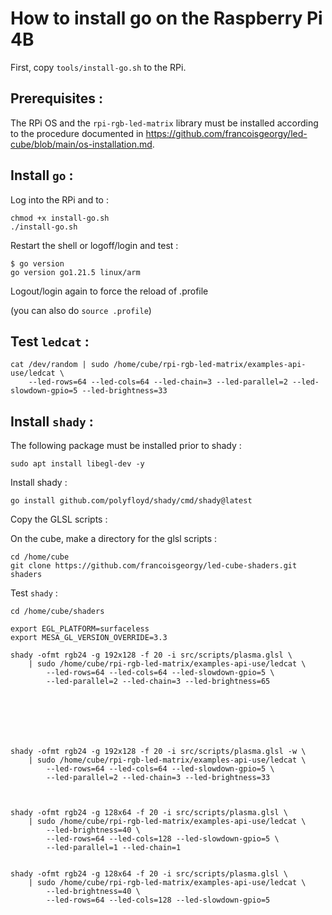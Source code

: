 How to install go on the Raspberry Pi 4B
========================================

First, copy `tools/install-go.sh` to the RPi. 

## Prerequisites : 

The RPi OS and the `rpi-rgb-led-matrix` library must be installed according to the procedure 
documented in https://github.com/francoisgeorgy/led-cube/blob/main/os-installation.md. 

## Install `go` : 

Log into the RPi and to : 

    chmod +x install-go.sh
    ./install-go.sh

Restart the shell or logoff/login and test : 

    $ go version
    go version go1.21.5 linux/arm

Logout/login again to force the reload of .profile

(you can also do `source .profile`)


## Test `ledcat` : 

    cat /dev/random | sudo /home/cube/rpi-rgb-led-matrix/examples-api-use/ledcat \
        --led-rows=64 --led-cols=64 --led-chain=3 --led-parallel=2 --led-slowdown-gpio=5 --led-brightness=33


## Install `shady` :

The following package must be installed prior to shady : 

    sudo apt install libegl-dev -y 

Install shady : 

    go install github.com/polyfloyd/shady/cmd/shady@latest

Copy the GLSL scripts : 

On the cube, make a directory for the glsl scripts : 

    cd /home/cube
    git clone https://github.com/francoisgeorgy/led-cube-shaders.git shaders

Test `shady` : 

    cd /home/cube/shaders

    export EGL_PLATFORM=surfaceless
    export MESA_GL_VERSION_OVERRIDE=3.3

    shady -ofmt rgb24 -g 192x128 -f 20 -i src/scripts/plasma.glsl \
        | sudo /home/cube/rpi-rgb-led-matrix/examples-api-use/ledcat \
            --led-rows=64 --led-cols=64 --led-slowdown-gpio=5 \
            --led-parallel=2 --led-chain=3 --led-brightness=65







    shady -ofmt rgb24 -g 192x128 -f 20 -i src/scripts/plasma.glsl -w \
        | sudo /home/cube/rpi-rgb-led-matrix/examples-api-use/ledcat \
            --led-rows=64 --led-cols=64 --led-slowdown-gpio=5 \
            --led-parallel=2 --led-chain=3 --led-brightness=33



    shady -ofmt rgb24 -g 128x64 -f 20 -i src/scripts/plasma.glsl \
        | sudo /home/cube/rpi-rgb-led-matrix/examples-api-use/ledcat \
            --led-brightness=40 \
            --led-rows=64 --led-cols=128 --led-slowdown-gpio=5 \
            --led-parallel=1 --led-chain=1 


    shady -ofmt rgb24 -g 128x64 -f 20 -i src/scripts/plasma.glsl \
        | sudo /home/cube/rpi-rgb-led-matrix/examples-api-use/ledcat \
            --led-brightness=40 \
            --led-rows=64 --led-cols=128 --led-slowdown-gpio=5
